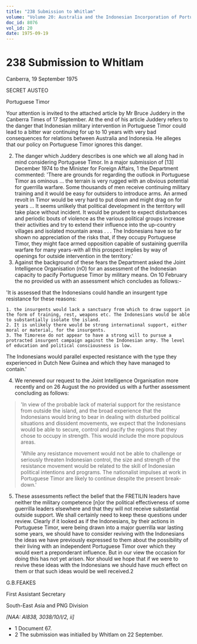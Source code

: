```yaml
---
title: "238 Submission to Whitlam"
volume: "Volume 20: Australia and the Indonesian Incorporation of Portuguese Timor, 1974-1976"
doc_id: 8076
vol_id: 20
date: 1975-09-19
---
```


# 238 Submission to Whitlam

Canberra, 19 September 1975

SECRET AUSTEO

Portuguese Timor

Your attention is invited to the attached article by Mr Bruce Juddery in the Canberra Times of 17 September. At the end of his article Juddery refers to the danger that Indonesian military intervention in Portuguese Timor could lead to a bitter war continuing for up to 10 years with very bad consequences for relations between Australia and Indonesia. He alleges that our policy on Portuguese Timor ignores this danger.

  2. The danger which Juddery describes is one which we all along had in mind considering Portuguese Timor. In a major submission of [13] December 1974 to the Minister for Foreign Affairs, 1 the Department commented: 'There are grounds for regarding the outlook in Portuguese Timor as ominous ... the terrain is very rugged with an obvious potential for guerrilla warfare. Some thousands of men receive continuing military training and it would be easy for outsiders to introduce arms. An armed revolt in Timor would be very hard to put down and might drag on for years ... It seems unlikely that political development in the territory will take place without incident. It would be prudent to expect disturbances and periodic bouts of violence as the various political groups increase their activities and try to extend their influence into the up-country villages and isolated mountain areas . . . The Indonesians have so far shown no appreciation of the risks that, if they occupy Portuguese Timor, they might face armed opposition capable of sustaining guerrilla warfare for many years-with all this prospect implies by way of openings for outside intervention in the territory.'
  3. Against the background of these fears the Department asked the Joint Intelligence Organisation (nO) for an assessment of the Indonesian capacity to pacify Portuguese Timor by military means. On 10 February the no provided us with an assessment which concludes as follows:- 

'It is assessed that the Indonesians could handle an insurgent type resistance for these reasons: 

    1. the insurgents would lack a sanctuary from which to draw support in the form of training, rest, weapons etc. The Indonesians would be able to substantially isolate the island.
    2. It is unlikely there would be strong international support, either moral or material, for the insurgents.
    3. The Timorese do not appear to have a strong will to pursue a protracted insurgent campaign against the Indonesian army. The level of education and political consciousness is low.

The Indonesians would parallel expected resistance with the type they experienced in Dutch New Guinea and which they have managed to contain.'

  4. We renewed our request to the Joint Intelligence Organisation more recently and on 26 August the no provided us with a further assessment concluding as follows: 

> 'In view of the probable lack of material support for the resistance from outside the island, and the broad experience that the Indonesians would bring to bear in dealing with disturbed political situations and dissident movements, we expect that the Indonesians would be able to secure, control and pacify the regions that they chose to occupy in strength. This would include the more populous areas.
> 
> 'While any resistance movement would not be able to challenge or seriously threaten Indonesian control, the size and strength of the resistance movement would be related to the skill of Indonesian political intentions and programs. The nationalist impulses at work in Portuguese Timor are likely to continue despite the present break-down.'

  5. These assessments reflect the belief that the FRETILIN leaders have neither the military competence [n]or the political effectiveness of some guerrilla leaders elsewhere and that they will not receive substantial outside support. We shall certainly need to keep these questions under review. Clearly if it looked as if the Indonesians, by their actions in Portuguese Timor, were being drawn into a major guerrilla war lasting some years, we should have to consider reviving with the Indonesians the ideas we have previously expressed to them about the possibility of their living with an independent Portuguese Timor over which they would exert a preponderant influence. But in our view the occasion for doing this has not yet arisen. Nor should we hope that if we were to revive these ideas with the Indonesians we should have much effect on them or that such ideas would be well received.2



G.B.FEAKES

First Assistant Secretary

South-East Asia and PNG Division

_[NAA: Al838, 3038/10/l/2, ii]_

  * 1 Document 67. 
  * 2 The submission was initialled by Whitlam on 22 September. 



